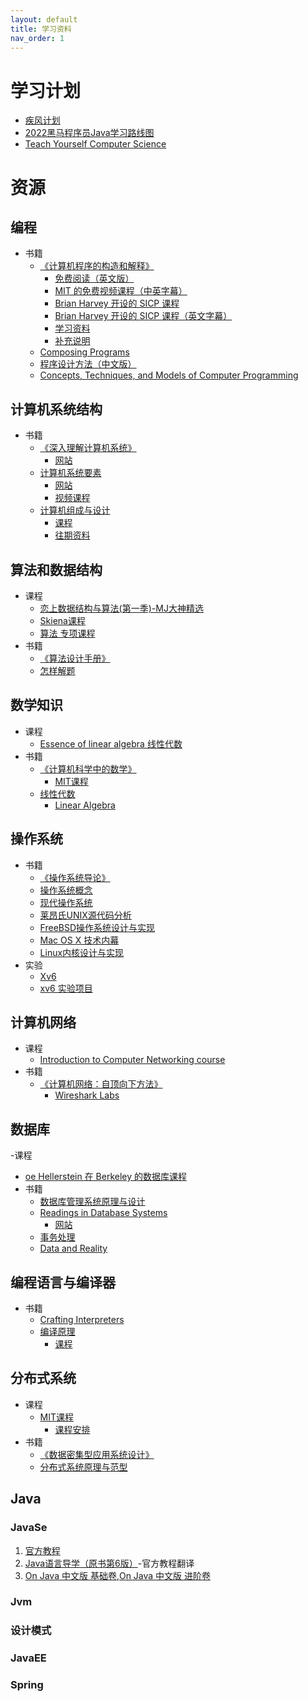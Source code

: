 ```yaml
---
layout: default
title: 学习资料
nav_order: 1
---
```

# 学习计划

- [疾风计划](https://www.xuetangx.com/program/XT0809003778220202?channel=i.area.home_banner)
- [2022黑马程序员Java学习路线图](https://www.bilibili.com/read/cv9965357)
- [Teach Yourself Computer Science](https://teachyourselfcs.com/)

# 资源

## 编程

- 书籍
  - [《计算机程序的构造和解释》](https://book.douban.com/subject/1148282/)
    - [免费阅读（英文版）](https://mitp-content-server.mit.edu/books/content/sectbyfn/books_pres_0/6515/sicp.zip/index.html)
    - [MIT 的免费视频课程（中英字幕）](https://www.bilibili.com/video/av8515129/)
    - [Brian Harvey 开设的 SICP 课程](https://archive.org/details/ucberkeley-webcast-PL3E89002AA9B9879E?sort=titleSorter)
    - [Brian Harvey 开设的 SICP 课程（英文字幕）](https://www.bilibili.com/video/av40460492/)
    - [学习资料](https://github.com/DeathKing/Learning-SICP)
    - [补充说明](https://github.com/izackwu/TeachYourselfCS-CN/issues/3)
  - [Composing Programs](https://composingprograms.com/)
  - [程序设计方法（中文版）](https://book.douban.com/subject/1140942/)
  - [Concepts, Techniques, and Models of Computer Programming](https://book.douban.com/subject/1782316/)

## 计算机系统结构

- 书籍
  - [《深入理解计算机系统》](https://book.douban.com/subject/26912767/)
    - [网站](http://csapp.cs.cmu.edu/3e/courses.html)
  - [计算机系统要素](https://book.douban.com/subject/1998341/)
    - [网站](https://www.nand2tetris.org/)
    - [视频课程](https://www.coursera.org/learn/build-a-computer)
  - [计算机组成与设计](https://book.douban.com/subject/26604008/)
    - [课程](https://inst.eecs.berkeley.edu//~cs61c/sp15/)
    - [往期资料](https://archive.org/details/ucberkeley-webcast-PL-XXv-cvA_iCl2-D-FS5mk0jFF6cYSJs_)

## 算法和数据结构

- 课程
  - [恋上数据结构与算法(第一季)-MJ大神精选](https://ke.qq.com/course/385223)
  - [Skiena课程](https://www.youtube.com/watch?v=A2bFN3MyNDA&list=PLOtl7M3yp-DX32N0fVIyvn7ipWKNGmwpp)
  - [算法 专项课程](https://www.coursera.org/specializations/algorithms)
- 书籍
  - [《算法设计手册》](https://book.douban.com/subject/4048566/)
  - [怎样解题](https://book.douban.com/subject/2124114/)

## 数学知识

- 课程
  - [ Essence of linear algebra 线性代数](https://www.youtube.com/playlist?list=PLZHQObOWTQDPD3MizzM2xVFitgF8hE_ab)
- 书籍
  - [《计算机科学中的数学》](https://book.douban.com/subject/33396340/)
    - [MIT课程](https://ocw.mit.edu/courses/6-042j-mathematics-for-computer-science-fall-2010/video_galleries/video-lectures/)
  - [线性代数](https://book.douban.com/subject/34820335/)
    - [Linear Algebra](https://ocw.mit.edu/courses/18-06sc-linear-algebra-fall-2011/)

## 操作系统

- 书籍
  - [《操作系统导论》](https://book.douban.com/subject/33463930/)
  - [操作系统概念](https://book.douban.com/subject/30297919/)
  - [现代操作系统](https://book.douban.com/subject/27096665/)
  - [莱昂氏UNIX源代码分析](https://book.douban.com/subject/1231822/)
  - [FreeBSD操作系统设计与实现](https://book.douban.com/subject/35635974/)
  - [Mac OS X 技术内幕](https://book.douban.com/subject/30596610/)
  - [Linux内核设计与实现](https://book.douban.com/subject/6097773/)
- 实验
  - [Xv6](https://pdos.csail.mit.edu/6.828/2016/xv6.html)
  - [xv6 实验项目](https://pages.cs.wisc.edu/~remzi/OSTEP/lab-projects-xv6.pdf)

## 计算机网络

- 课程
  - [Introduction to Computer Networking course](https://www.youtube.com/playlist?list=PLoCMsyE1cvdWKsLVyf6cPwCLDIZnOj0NS)
- 书籍
  - [《计算机网络：自顶向下方法》](https://book.douban.com/subject/30280001/)
    - [Wireshark Labs](https://gaia.cs.umass.edu/kurose_ross/wireshark.php)

## 数据库

-课程
  - [oe Hellerstein 在 Berkeley 的数据库课程](https://archive.org/details/UCBerkeley_Course_Computer_Science_186)
- 书籍
  - [数据库管理系统原理与设计](https://book.douban.com/subject/1155934/)
  - [Readings in Database Systems](https://book.douban.com/subject/2256069/)
    - [网站](http://www.redbook.io/)
  - [事务处理](https://book.douban.com/subject/3651015/)
  - [Data and Reality](https://book.douban.com/subject/17915870/)

## 编程语言与编译器

- 书籍
  - [Crafting Interpreters](https://craftinginterpreters.com/)
  - [编译原理](https://book.douban.com/subject/3296317/)
    - [课程](https://www.edx.org/course/compilers)

## 分布式系统

- 课程
  - [MIT课程](https://www.youtube.com/watch?v=cQP8WApzIQQ&list=PLrw6a1wE39_tb2fErI4-WkMbsvGQk9_UB)
    - [课程安排](https://pdos.csail.mit.edu/6.824/schedule.html)
- 书籍
  - [《数据密集型应用系统设计》](https://book.douban.com/subject/30329536/)
  - [分布式系统原理与范型](https://book.douban.com/subject/3108801/)

## Java

### JavaSe

1. [官方教程](https://docs.oracle.com/javase/tutorial/tutorialLearningPaths.html)
2. [Java语言导学（原书第6版）](https://book.douban.com/subject/27102988/)-官方教程翻译
3. [On Java 中文版 基础卷](https://book.douban.com/subject/35751619/),[On Java 中文版 进阶卷](https://book.douban.com/subject/35751623/)

### Jvm

### 设计模式

### JavaEE

### Spring

